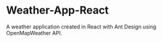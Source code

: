 # Weather-App-React
A weather application created in React with Ant Design using OpenMapWeather API.

